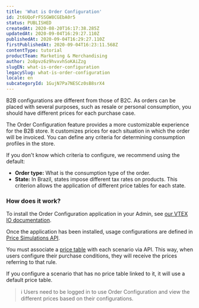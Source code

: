 ```yaml
---
title: 'What is Order Configuration'
id: 2t6UQoFrFSSGW8CGEbA0r5
status: PUBLISHED
createdAt: 2020-08-20T16:17:38.285Z
updatedAt: 2020-09-04T16:29:27.110Z
publishedAt: 2020-09-04T16:29:27.110Z
firstPublishedAt: 2020-09-04T16:23:11.568Z
contentType: tutorial
productTeam: Marketing & Merchandising
author: 2o8pvz6z9hvxvhSoKAiZzg
slugEN: what-is-order-configuration
legacySlug: what-is-order-configuration
locale: en
subcategoryId: 1GujN7Pa7NESCz0sB8srX4
---
```


B2B configurations are different from those of B2C. As orders can be placed with several purposes, such as resale or personal consumption, you should have different prices for each purchase case.

The Order Configuration feature provides a more customizable experience for the B2B store. It customizes prices for each situation in which the order will be invoiced. You can define any criteria for determining consumption profiles in the store.

If you don't know which criteria to configure, we recommend using the default:

- __Order type:__ What is the consumption type of the order.
- __State:__ In Brazil, states impose different tax rates on products. This criterion allows the application of different price tables for each state.

### How does it work?

To install the Order Configuration application in your Admin, see [our VTEX IO documentation](https://vtex.io/docs/components/content-blocks/vtex.order-configuration/readme/).

Once the application has been installed, usage configurations are defined in [Price Simulations API](https://developers.vtex.com/reference/price-simulations-api-overview).

You must associate a [price table](/en/tracks/prices-101--6f8pwCns3PJHqMvQSugNfP/1wAm5m3IUfIj6maBdaRJt8) with each scenario via API. This way, when users configure their purchase conditions, they will receive the prices referring to that rule.

If you configure a scenario that has no price table linked to it, it will use a default price table.

> ℹ️ Users need to be logged in to use Order Configuration and view the different prices based on their configurations.

